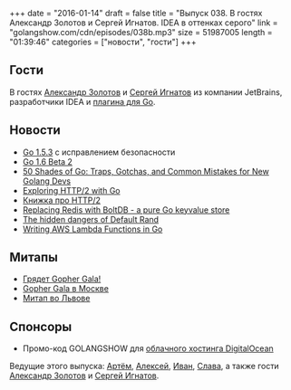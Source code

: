 +++
date = "2016-01-14"
draft = false
title = "Выпуск 038. В гостях Александр Золотов и Сергей Игнатов. IDEA в оттенках серого"
link = "golangshow.com/cdn/episodes/038b.mp3"
size = 51987005
length = "01:39:46"
categories = ["новости", "гости"]
+++

## Гости
В гостях [Александр Золотов](https://github.com/zolotov) и [Сергей Игнатов](https://github.com/ignatov)
из компании JetBrains, разработчики IDEA и [плагина для Go](https://github.com/go-lang-plugin-org/go-lang-idea-plugin).

## Новости
- [Go 1.5.3](https://groups.google.com/forum/#!topic/golang-announce/MEATuOi_ei4) с исправлением безопасности
- [Go 1.6 Beta 2](https://groups.google.com/forum/#!topic/golang-nuts/DUwMjOWLA6s)
- [50 Shades of Go: Traps, Gotchas, and Common Mistakes for New Golang Devs](http://devs.cloudimmunity.com/gotchas-and-common-mistakes-in-go-golang/)
- [Exploring HTTP/2 with Go](https://www.youtube.com/watch?v=3IHJ6gJHITw)
- [Книжка про HTTP/2](http://daniel.haxx.se/http2/)
- [Replacing Redis with BoltDB - a pure Go keyvalue store](https://www.specto.io/replacing-redis-with-boltdb-a-pure-go-keyvalue-store/)
- [The hidden dangers of Default Rand](http://blog.sgmansfield.com/2016/01/the-hidden-dangers-of-default-rand/)
- [Writing AWS Lambda Functions in Go](http://jacopodaeli.com/writing-aws-lambda-functions-in-go/)

## Митапы
- [Грядет Gopher Gala!](http://gophergala.com/)
- [Gopher Gala в Москве](http://www.meetup.com/Golang-Moscow/events/227824052/)
- [Митап во Львове](http://www.meetup.com/Lviv-Golang-Group/events/227453083/)

## Спонсоры
- Промо-код GOLANGSHOW для [облачного хостинга DigitalOcean](https://www.digitalocean.com/?utm_campaign=golangshow&utm_medium=podcast&refcode=63eedb038a3e)

Ведущие этого выпуска: [Артём](https://twitter.com/miolini), [Алексей](https://twitter.com/paaleksey),
[Иван](https://twitter.com/idanyliuk), [Слава](https://twitter.com/m0sth8), а также гости
[Александр Золотов](https://github.com/zolotov) и [Сергей Игнатов](https://github.com/ignatov).
